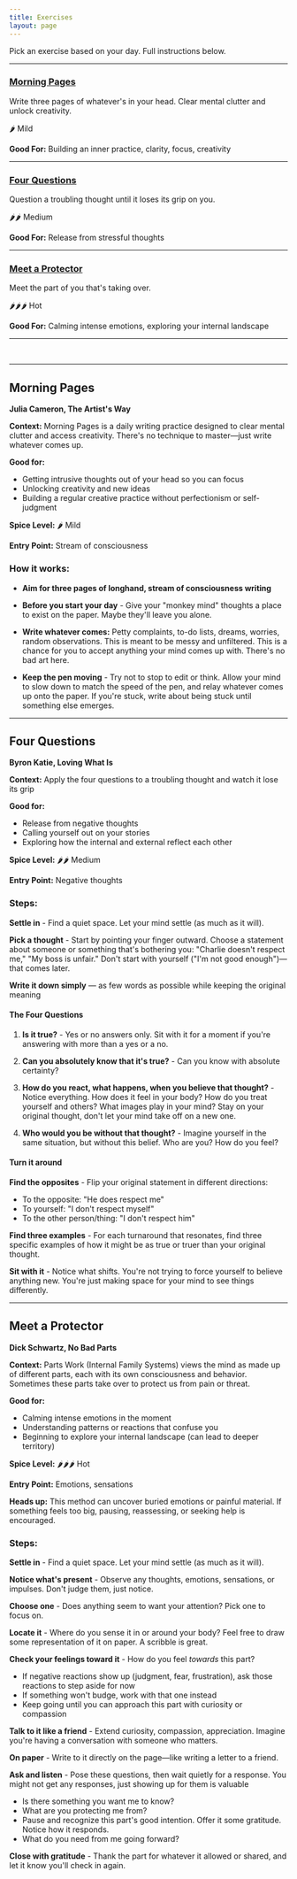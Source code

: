 ```yaml
---
title: Exercises
layout: page
---
```


Pick an exercise based on your day. Full instructions below.

---

### [Morning Pages](#morning-pages-full)

Write three pages of whatever's in your head. Clear mental clutter and unlock creativity.

🌶️ Mild

**Good For:** Building an inner practice, clarity, focus, creativity  

---

### [Four Questions](#four-questions-full)

Question a troubling thought until it loses its grip on you.

🌶️🌶️ Medium  

**Good For:** Release from stressful thoughts  

---

### [Meet a Protector](#meet-a-protector-full)

Meet the part of you that's taking over.

🌶️🌶️🌶️ Hot  

**Good For:** Calming intense emotions, exploring your internal landscape  

---

<br />

---

## <a id="morning-pages-full"></a> Morning Pages
**Julia Cameron, The Artist's Way**

**Context:** Morning Pages is a daily writing practice designed to clear mental clutter and access creativity. There's no technique to master—just write whatever comes up.

**Good for:**
- Getting intrusive thoughts out of your head so you can focus
- Unlocking creativity and new ideas
- Building a regular creative practice without perfectionism or self-judgment

**Spice Level:** 🌶️ Mild

**Entry Point:** Stream of consciousness

<div class="how-it-works" markdown="1"> 

### How it works:

- **Aim for three pages of longhand, stream of consciousness writing**

- **Before you start your day** - Give your "monkey mind" thoughts a place to exist on the paper. Maybe they'll leave you alone.

- **Write whatever comes:** Petty complaints, to-do lists, dreams, worries, random observations. This is meant to be messy and unfiltered. This is a chance for you to accept anything your mind comes up with. There's no bad art here.

- **Keep the pen moving** - Try not to stop to edit or think. Allow your mind to slow down to match the speed of the pen, and relay whatever comes up onto the paper. If you're stuck, write about being stuck until something else emerges.

</div> 

---

## <a id="four-questions-full"></a> Four Questions
**Byron Katie, Loving What Is**

**Context:** Apply the four questions to a troubling thought and watch it lose its grip

**Good for:**
- Release from negative thoughts
- Calling yourself out on your stories
- Exploring how the internal and external reflect each other

**Spice Level:** 🌶️🌶️ Medium

**Entry Point:** Negative thoughts

<div class="how-it-works" markdown="1"> 

### Steps:

**Settle in** - Find a quiet space. Let your mind settle (as much as it will).

**Pick a thought** - Start by pointing your finger outward. Choose a statement about someone or something that's bothering you: "Charlie doesn't respect me,"  "My boss is unfair." Don't start with yourself ("I'm not good enough")—that comes later.

**Write it down simply** — as few words as possible while keeping the original meaning

#### The Four Questions
1. **Is it true?** - Yes or no answers only. Sit with it for a moment if you're answering with more than a yes or a no.

1. **Can you absolutely know that it's true?** - Can you know with absolute certainty?

1. **How do you react, what happens, when you believe that thought?** - Notice everything. How does it feel in your body? How do you treat yourself and others? What images play in your mind? Stay on your original thought, don't let your mind take off on a new one.

1. **Who would you be without that thought?** - Imagine yourself in the same situation, but without this belief. Who are you? How do you feel?

#### Turn it around

**Find the opposites** - Flip your original statement in different directions:

- To the opposite: "He does respect me"
- To yourself: "I don't respect myself"
- To the other person/thing: "I don't respect him"

**Find three examples** - For each turnaround that resonates, find three specific examples of how it might be as true or truer than your original thought.

**Sit with it** - Notice what shifts. You're not trying to force yourself to believe anything new. You're just making space for your mind to see things differently.

</div> 

---

## <a id="meet-a-protector-full"></a> Meet a Protector
**Dick Schwartz, No Bad Parts**

**Context:** Parts Work (Internal Family Systems) views the mind as made up of different parts, each with its own consciousness and behavior. Sometimes these parts take over to protect us from pain or threat.

**Good for:**
- Calming intense emotions in the moment
- Understanding patterns or reactions that confuse you
- Beginning to explore your internal landscape (can lead to deeper territory)

**Spice Level:** 🌶️🌶️🌶️ Hot

**Entry Point:** Emotions, sensations

**Heads up:** This method can uncover buried emotions or painful material. If something feels too big, pausing, reassessing, or seeking help is encouraged.

<div class="how-it-works" markdown="1"> 

### Steps:

**Settle in** - Find a quiet space. Let your mind settle (as much as it will).

**Notice what's present** - Observe any thoughts, emotions, sensations, or impulses. Don't judge them, just notice.

**Choose one** - Does anything seem to want your attention? Pick one to focus on.

**Locate it** - Where do you sense it in or around your body? Feel free to draw some representation of it on paper. A scribble is great.

**Check your feelings toward it** - How do you feel _towards_ this part?
   - If negative reactions show up (judgment, fear, frustration), ask those reactions to step aside for now
   - If something won't budge, work with that one instead
   - Keep going until you can approach this part with curiosity or compassion

**Talk to it like a friend** - Extend curiosity, compassion, appreciation. Imagine you're having a conversation with someone who matters.

**On paper** - Write to it directly on the page—like writing a letter to a friend.

**Ask and listen** - Pose these questions, then wait quietly for a response. You might not get any responses, just showing up for them is valuable
   - Is there something you want me to know?
   - What are you protecting me from?
   - Pause and recognize this part's good intention. Offer it some gratitude. Notice how it responds.
   - What do you need from me going forward?

**Close with gratitude** - Thank the part for whatever it allowed or shared, and let it know you'll check in again.

</div>
